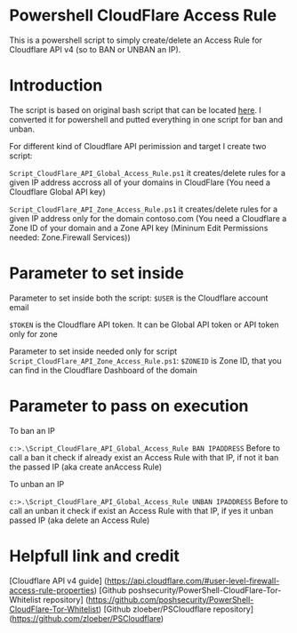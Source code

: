 # Powershell CloudFlare Access Rule
This is a powershell script to simply create/delete an Access Rule for Cloudflare API v4 (so to BAN or UNBAN an IP).

# Introduction
The script is based on original bash script that can be located [here](https://gist.github.com/pjv/926ece8549cd45bac4821945f6ad253c).
I converted it for powershell and putted everything in one script for ban and unban.

For different kind of Cloudflare API perimission and target I create two script:

`Script_CloudFlare_API_Global_Access_Rule.ps1`
it creates/delete rules for a given IP address accross all of your domains in CloudFlare
(You need a Cloudflare Global API key)

`Script_CloudFlare_API_Zone_Access_Rule.ps1` 
it creates/delete rules for a given IP address only for the domain contoso.com
(You need a Cloudflare a Zone ID of your domain and a Zone API key (Mininum Edit Permissions needed: Zone.Firewall Services))

# Parameter to set inside
Parameter to set inside both the script:
`$USER` is the Cloudflare account email

`$TOKEN` is the Cloudflare API token. It can be Global API token or API token only for zone

Parameter to set inside needed only for script `Script_CloudFlare_API_Zone_Access_Rule.ps1`:
`$ZONEID` is Zone ID, that you can find in the Cloudflare Dashboard of the domain

# Parameter to pass on execution
To ban an IP

`c:>.\Script_CloudFlare_API_Global_Access_Rule BAN IPADDRESS`
Before to call a ban it check if already exist an Access Rule with that IP, if not it ban the passed IP (aka create anAccess Rule)

To unban an IP

`c:>.\Script_CloudFlare_API_Global_Access_Rule UNBAN IPADDRESS`
Before to call an unban it check if exist an Access Rule with that IP, if yes it unban passed IP (aka delete an Access Rule)

# Helpfull link and credit
[Cloudflare API v4 guide] (https://api.cloudflare.com/#user-level-firewall-access-rule-properties)
[Github poshsecurity/PowerShell-CloudFlare-Tor-Whitelist repository] (https://github.com/poshsecurity/PowerShell-CloudFlare-Tor-Whitelist)
[Github zloeber/PSCloudflare repository] (https://github.com/zloeber/PSCloudflare)

